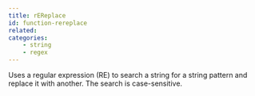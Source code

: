 ```yaml
---
title: rEReplace
id: function-rereplace
related:
categories:
    - string
    - regex
---
```


Uses a regular expression (RE) to search a string for a string
        pattern and replace it with another. The search is
        case-sensitive.